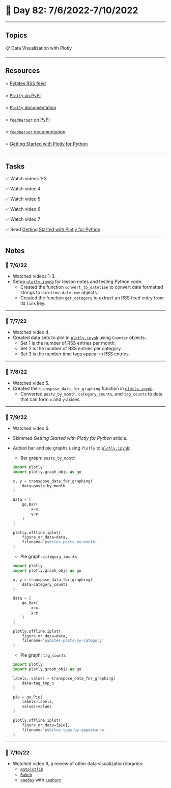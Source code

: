 # :calendar: Day 82: 7/6/2022-7/10/2022

---

## Topics

:clipboard: Data Visualization with Plotly

---

## Resources

:star: [Pybites RSS feed](https://pybit.es/feed)

:star: [`Plotly` on PyPI](https://pypi.org/project/plotly)

:star: [`Plotly` documentation](https://plotly.com/python)

:star: [`feedparser` on PyPI](https://pypi.org/project/feedparser)

:star: [`feedparser` documentation](https://feedparser.readthedocs.io/en/latest)

:star: [Getting Started with Plotly for Python](https://plot.ly/python/getting-started)

---

## Tasks

:white_check_mark: Watch videos 1-3

:white_check_mark: Watch video 4

:white_check_mark: Watch video 5

:white_check_mark: Watch video 6

:white_check_mark: Watch video 7

:white_check_mark: Read [Getting Started with Plotly for Python](https://plot.ly/python/getting-started)

---

## Notes

### :notebook: 7/6/22

- Watched videos 1-3.
- Setup [`plotly.ipynb`](https://github.com/timothyhull/100daysofcode/blob/main/days/_82/plotly.ipynb) for lesson notes and testing Python code.
    - Created the function `convert_to_datetime` to convert date formatted strings to `datetime.datetime` objects.
    - Created the function `get_category` to extract an RSS feed entry from its `link` key.

---

### :notebook: 7/7/22

- Watched video 4.
- Created data sets to plot in [`plotly.ipynb`](https://github.com/timothyhull/100daysofcode/blob/main/days/_82/plotly.ipynb) using `Counter` objects:
    - Set 1 is the number of RSS entries per month.
    - Set 2 is the number of RSS entries per category.
    - Set 3 is the number time tags appear in RSS entries.

---

### :notebook: 7/8/22

- Watched video 5.
- Created the `transpose_data_for_graphing` function in [`plotly.ipynb`](https://github.com/timothyhull/100daysofcode/blob/main/days/_82/plotly.ipynb).
    - Converted `posts_by_month`, `category_counts`, and `tag_counts` to data that can form `x` and `y` axises.

---

### :notebook: 7/9/22

- Watched video 6.
- Skimmed _Getting Started with Plotly for Python_ article.
- Added bar and pie graphs using `Plotly` to [`plotly.ipynb`](https://github.com/timothyhull/100daysofcode/blob/main/days/_82/plotly.ipynb):
    - Bar graph: `posts_by_month`

    ```python
    import plotly
    import plotly.graph_objs as go

    x, y = transpose_data_for_graphing(
        data=posts_by_month
    )

    data = [
        go.Bar(
            x=x,
            y=y
        )
    ]

    plotly.offline.iplot(
        figure_or_data=data,
        filename='pybites-posts-by-month'
    )
    ```

    - Pie graph: `category_counts`

    ```python
    import plotly
    import plotly.graph_objs as go

    x, y = transpose_data_for_graphing(
        data=category_counts
    )

    data = [
        go.Bar(
            x=x,
            y=y
        )
    ]

    plotly.offline.iplot(
        figure_or_data=data,
        filename='pybites-posts-by-category'
    )
    ```

    - Pie graph: `tag_counts`

    ```python
    import plotly
    import plotly.graph_objs as go

    labels, values = transpose_data_for_graphing(
        data=tag_top_n
    )

    pie = go.Pie(
        labels=labels,
        values=values
    )

    plotly.offline.iplot(
        figure_or_data=[pie],
        filename='pybites-tags-by-appearance'
    )
    ```

---

### :notebook: 7/10/22

- Watched video 6, a review of other data visualization libraries:
    - [`matplotlib`](https://matplotlib.org)
    - [`Bokeh`](https://bokeh.org)
    - [`pandas`](https://pandas.pydata.org) with [`seaborn`](https://seaborn.pydata.org)
